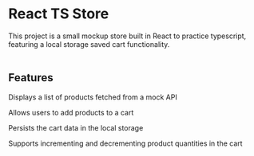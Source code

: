 <h1>React TS Store</h1>
This project is a small mockup store built in React to practice typescript, <br>
featuring a local storage saved cart functionality.
<br><br>

<h2>Features</h2>

Displays a list of products fetched from a mock API

Allows users to add products to a cart

Persists the cart data in the local storage

Supports incrementing and decrementing product quantities in the cart
